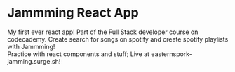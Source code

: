 # Jammming React App  

My first ever react app! Part of the Full Stack developer course on codecademy. 
Create search for songs on spotify and create spotify playlists with Jammming!   
Practice with react components and stuff; Live at easternspork-jamming.surge.sh!